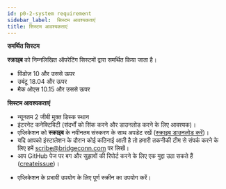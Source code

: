 ```yaml
---
id: p0-2-system requirement
sidebar_label:  सिस्टम आवश्यकताएं
title: सिस्टम आवश्यकताएं
---
```


**समर्थित सिस्टम**

**स्क्राइब** को निम्नलिखित ऑपरेटिंग सिस्टमों द्वारा समर्थित किया जाता है।

- विंडोज़ 10 और उससे ऊपर
- उबंटू 18.04 और ऊपर
- मैक ओएस 10.15 और उससे ऊपर

**सिस्टम आवश्यकताएं**

- न्यूनतम 2 जीबी मुक्त डिस्क स्थान
- इंटरनेट कनेक्टिविटी (संदर्भों को सिंक करने और डाउनलोड करने के लिए आवश्यक)।
- एप्लिकेशन को **स्क्राइब** के नवीनतम संस्करण के साथ अपडेट रखें ([स्क्राइब डाउनलोड करें](https://github.com/bible-technology/scribe-scripture-editor/releases))।
- यदि आपको इंस्टालेशन के दौरान कोई कठिनाई आती है तो हमारी तकनीकी टीम से संपर्क करने के लिए हमें scribe@bridgeconn.com पर लिखें।
- आप GitHub पेज पर बग और सुझावों की रिपोर्ट करने के लिए एक मुद्दा उठा सकते हैं ([createissue](https://github.com/bible-technology/scribe-scripture-editor/issues))।
<!-- - यह सुनिश्चित करने के लिए कि आपका सिस्टम लक्ष्य भाषा का समर्थन करता है, अपने डिवाइस पर आवश्यक **फ़ॉन्ट** डाउनलोड करें। -->
- एप्लिकेशन के प्रभावी उपयोग के लिए पूर्ण स्क्रीन का उपयोग करें।